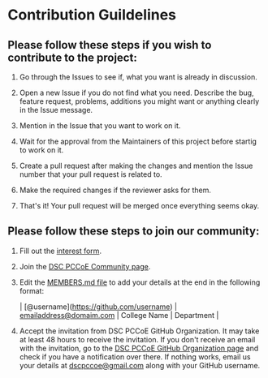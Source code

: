 # Contribution Guildelines

## Please follow these steps if you wish to contribute to the project:

1. Go through the Issues to see if, what you want is already in discussion.

2. Open a new Issue if you do not find what you need. Describe the bug, feature request, problems, additions you might want or anything clearly in the Issue message.

3. Mention in the Issue that you want to work on it.

4. Wait for the approval from the Maintainers of this project before startig to work on it.

5. Create a pull request after making the changes and mention the Issue number that your pull request is related to.

6. Make the required changes if the reviewer asks for them. 

7. That's it! Your pull request will be merged once everything seems okay.

## Please follow these steps to join our community:

1. Fill out the [interest form](https://bit.ly/join-dscpccoe).

2. Join the [DSC PCCoE Community page](https://bit.ly/dscpccoe-dscpage).

3. Edit the [MEMBERS.md file](./MEMBERS.md) to add your details at the end in the following format: 

    | \[@username](https://github.com/username) | emailaddress@domaim.com | College Name | Department |

4. Accept the invitation from DSC PCCoE GitHub Organization. It may take at least 48 hours to receive the invitation. If you don't receive an email with the invitation, go to the [DSC PCCoE GitHub Organization page](https://github.com/dscpccoe) and check if you have a notification over there. If nothing works, email us your details at dscpccoe@gmail.com along with your GitHub username.

